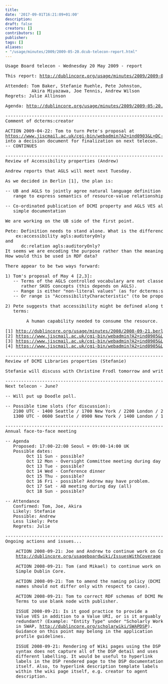 ```yaml
---
title: 
date: '2017-09-01T16:21:09+01:00'
description: 
draft: false
creators: []
contributors: []
publisher: 
tags: []
aliases:
- "/usage/minutes/2009/2009-05-20.dcub-telecon-report.html"
---
```


<pre>
Usage Board telecon - Wednesday 20 May 2009 - report

This report: <a href="/usage/minutes/2009/2009-05-20.dcub-telecon-report.html">http://dublincore.org/usage/minutes/2009/2009-05-20.dcub-telecon-report.html</a>

Attended: Tom Baker, Stefanie Ruehle, Pete Johnston,
          Akira Miyazawa, Joe Tennis, Andrew Wilson
Regrets: Julie Allinson

Agenda: <a href="/usage/minutes/2009/2009-05-20.dcub-telecon-agenda.html">http://dublincore.org/usage/minutes/2009/2009-05-20.dcub-telecon-agenda.html</a>

----------------------------------------------------------------------
Comment of dcterms:creator

ACTION 2009-04-22: Tom to turn Pete's proposal at 
<a href="https://www.jiscmail.ac.uk/cgi-bin/webadmin?A2=ind0903&amp;L=DC-USAGE&amp;P=982">https://www.jiscmail.ac.uk/cgi-bin/webadmin?A2=ind0903&amp;L=DC-USAGE&amp;P=982</a>
into a decision document for finalization on next telecon.
-- CONTINUES

----------------------------------------------------------------------
Review of Accessibility properties (Andrew)

Andrew reports that AGLS will meet next Tuesday.

As we decided in Berlin [1], the plan is:

-- UB and AGLS to jointly agree natural language definition and formal 
   range to express semantics of resource-value relationship

-- Co-ordinated publication of DCMI property and AGLS VES along with 
   simple documentation

We are working on the UB side of the first point.

Pete: Definition needs to stand alone. What is the difference between 
    ex:accessibility agls:auditoryOnly
and 
      dc:relation agls:auditoryOnly?
It seems we are encoding the purpose rather than the meaning.
How would this be used in RDF data?

There appear to be two ways forward:

1) Tom's proposal of May 4 [2,3]:
   -- Terms of the AGLS controlled vocabulary are not classes but
      rather SKOS concepts (this depends on AGLS).
   -- Range is either "non-literal values" (as for dcterms:subject)
   -- Or range is "AccessibilityCharacteristic" (to be proposed)

2) Pete suggests that accessibility might be defined along the following
   terms: 
   
        A human capability needed to consume the resource.

[1] <a href="http://dublincore.org/usage/minutes/2008/2008-09-21.berlin-2Accessibility.html">http://dublincore.org/usage/minutes/2008/2008-09-21.berlin-2Accessibility.html</a>
[2] <a href="https://www.jiscmail.ac.uk/cgi-bin/webadmin?A2=ind0905&amp;L=DC-USAGE&amp;P=1389">https://www.jiscmail.ac.uk/cgi-bin/webadmin?A2=ind0905&amp;L=DC-USAGE&amp;P=1389</a>
[3] <a href="https://www.jiscmail.ac.uk/cgi-bin/webadmin?A2=ind0905&amp;L=DC-USAGE&amp;P=5783">https://www.jiscmail.ac.uk/cgi-bin/webadmin?A2=ind0905&amp;L=DC-USAGE&amp;P=5783</a>
[4] <a href="https://www.jiscmail.ac.uk/cgi-bin/webadmin?A2=ind0905&amp;L=DC-USAGE&amp;P=5106">https://www.jiscmail.ac.uk/cgi-bin/webadmin?A2=ind0905&amp;L=DC-USAGE&amp;P=5106</a>

----------------------------------------------------------------------
Review of DCMI Libraries properties (Stefanie)

Stefanie will discuss with Christine Frodl tomorrow and write to Mary Woodley.

----------------------------------------------------------------------
Next telecon - June?

-- Will put up Doodle poll.

-- Possible time slots (for discussion):
   2100 UTC - 1400 Seattle / 1700 New York / 2200 London / 2300 Berlin / 0600 Tokyo+ / 0700 Canberra+
   1300 UTC - 0600 Seattle / 0900 New York / 1400 London / 1500 Berlin / 2200 Tokyo / 2300 Canberra

----------------------------------------------------------------------
Annual face-to-face meeting

-- Agenda
   Proposed: 17:00-22:00 Seoul = 09:00-14:00 UK
   Possible dates:
        Oct 11 Sun - possible?
        Oct 12 Mon - Oversight Committee meeting during day (Tom)
        Oct 13 Tue - possible?
        Oct 14 Wed - Conference dinner
        Oct 15 Thu - possible?
        Oct 16 Fri - possible? Andrew may have problem.
        Oct 17 Sat - AB meeting during day (all)
        Oct 18 Sun - possible?

-- Attendance
   Confirmed: Tom, Joe, Akira
   Likely: Stefanie
   Possible: Andrew
   Less likely: Pete
   Regrets: Julie

----------------------------------------------------------------------
Ongoing actions and issues...

    ACTION 2008-09-21: Joe and Andrew to continue work on Coverage.
    <a href="http://dublincore.org/usageboardwiki/IssuesWithCoverage">http://dublincore.org/usageboardwiki/IssuesWithCoverage</a>

    ACTION 2008-09-21: Tom (and Mikael) to continue work on
    Simple Dublin Core.

    ACTION 2008-09-21: Tom to amend the naming policy (DCMI
    names should not differ only with respect to case).

    ACTION 2008-09-21: Tom to correct RDF schemas of DCMI Metadata
    Terms to use blank node with publisher.

    ISSUE 2008-09-21: Is it good practice to provide a
    Value VES in addition to a Value URI, or is it arguably
    redundant? (Example: "Entity Type" under "Scholarly Work"
    in SWAP, <a href="http://dublincore.org/scholarwiki/SWAPDSP">http://dublincore.org/scholarwiki/SWAPDSP</a>).
    Guidance on this point may belong in the application
    profile guidelines.

    ISSUE 2008-09-21: Rendering of Wiki pages using the DSP
    syntax does not capture all of the DSP detail and uses
    different labelling. It would be useful to hyperlink
    labels in the DSP rendered page to the DSP documentation
    itself. Also, to hyperlink description template labels
    within the wiki page itself, e.g. creator to agent
    description.

</pre>
